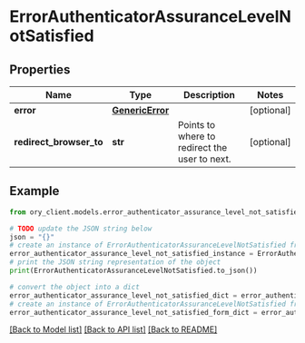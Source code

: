# ErrorAuthenticatorAssuranceLevelNotSatisfied


## Properties

Name | Type | Description | Notes
------------ | ------------- | ------------- | -------------
**error** | [**GenericError**](GenericError.md) |  | [optional] 
**redirect_browser_to** | **str** | Points to where to redirect the user to next. | [optional] 

## Example

```python
from ory_client.models.error_authenticator_assurance_level_not_satisfied import ErrorAuthenticatorAssuranceLevelNotSatisfied

# TODO update the JSON string below
json = "{}"
# create an instance of ErrorAuthenticatorAssuranceLevelNotSatisfied from a JSON string
error_authenticator_assurance_level_not_satisfied_instance = ErrorAuthenticatorAssuranceLevelNotSatisfied.from_json(json)
# print the JSON string representation of the object
print(ErrorAuthenticatorAssuranceLevelNotSatisfied.to_json())

# convert the object into a dict
error_authenticator_assurance_level_not_satisfied_dict = error_authenticator_assurance_level_not_satisfied_instance.to_dict()
# create an instance of ErrorAuthenticatorAssuranceLevelNotSatisfied from a dict
error_authenticator_assurance_level_not_satisfied_form_dict = error_authenticator_assurance_level_not_satisfied.from_dict(error_authenticator_assurance_level_not_satisfied_dict)
```
[[Back to Model list]](../README.md#documentation-for-models) [[Back to API list]](../README.md#documentation-for-api-endpoints) [[Back to README]](../README.md)


